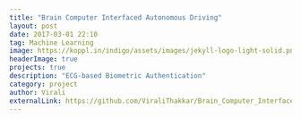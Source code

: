```yaml
---
title: "Brain Computer Interfaced Autonomous Driving"
layout: post
date: 2017-03-01 22:10
tag: Machine Learning
image: https://koppl.in/indigo/assets/images/jekyll-logo-light-solid.png
headerImage: true
projects: true
description: "ECG-based Biometric Authentication"
category: project
author: Virali
externalLink: https://github.com/ViraliThakkar/Brain_Computer_Interfaced_Autonomous_Driving
---
```



